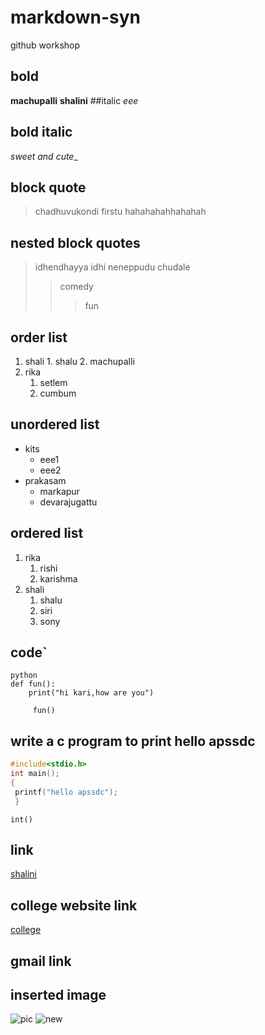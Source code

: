 # markdown-syn
github workshop
## bold
**machupalli**
__shalini__
##italic
*eee*
## bold italic
_sweet and cute__
## block quote
>chadhuvukondi firstu
hahahahahhahahah
## nested block quotes
>idhendhayya idhi neneppudu chudale
>>comedy
>>>fun
## order list
1. shali
       1. shalu
       2. machupalli
 2. rika
       1. setlem
       2. cumbum
## unordered list
- kits
    * eee1
    * eee2
- prakasam
     * markapur
     * devarajugattu
## ordered list
1. rika
    1. rishi
    2. karishma
 2. shali
    1. shalu
    2. siri
    3. sony
  ## code`
  ```
  python
  def fun():
      print("hi kari,how are you")
 ```
 ```
      fun()
 ```
## write a c program to print hello apssdc
```c
#include<stdio.h>
int main();
{
 printf("hello apssdc");
 }
 ```
 ```
 int()
 ```
## link
[shalini](https://www.markdownguide.org/cheat-sheet/)
## college website link
[college](https://www.kits-anna.com)
## gmail link
[](https://www.shalinimachupalli227@gmail.com)
## inserted image
![pic](https://github.com/shalini205/markdown-syn/blob/master/shalinimachupalli.jpg)
![new](https://github.com/shalini205/markdown-syn/blob/master/newyear.jpg)
